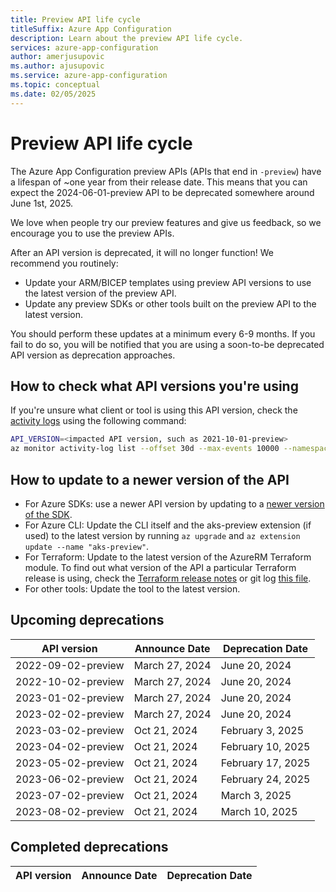 ```yaml
---
title: Preview API life cycle
titleSuffix: Azure App Configuration
description: Learn about the preview API life cycle.
services: azure-app-configuration
author: amerjusupovic
ms.author: ajusupovic
ms.service: azure-app-configuration
ms.topic: conceptual
ms.date: 02/05/2025
---
```


# Preview API life cycle

The Azure App Configuration preview APIs (APIs that end in `-preview`) have a lifespan of ~one year from their release date.
This means that you can expect the 2024-06-01-preview API to be deprecated somewhere around June 1st, 2025. 

We love when people try our preview features and give us feedback, so we encourage you to use the preview APIs.

After an API version is deprecated, it will no longer function! We recommend you routinely:
- Update your ARM/BICEP templates using preview API versions to use the latest version of the preview API.
- Update any preview SDKs or other tools built on the preview API to the latest version.

You should perform these updates at a minimum every 6-9 months. If you fail to do so, you will be notified that you are using a soon-to-be deprecated 
API version as deprecation approaches.

## How to check what API versions you're using

If you're unsure what client or tool is using this API version, check the [activity logs](/azure/azure-monitor/essentials/activity-log)
using the following command:

```bash
API_VERSION=<impacted API version, such as 2021-10-01-preview>
az monitor activity-log list --offset 30d --max-events 10000 --namespace Microsoft.AppConfiguration --query "[?eventName.value == 'EndRequest' && contains(not_null(httpRequest.uri,''), '${API_VERSION}')]"
```

## How to update to a newer version of the API

- For Azure SDKs: use a newer API version by updating to a [newer version of the SDK](https://azure.github.io/azure-sdk/releases/latest/index.html?search=containerservice).
- For Azure CLI: Update the CLI itself and the aks-preview extension (if used) to the latest version by running `az upgrade` and `az extension update --name "aks-preview"`.
- For Terraform: Update to the latest version of the AzureRM Terraform module. To find out what version of the API a particular Terraform release is using,
  check the [Terraform release notes](/azure/developer/terraform/provider-version-history-azurerm) or 
  git log [this file](https://github.com/hashicorp/terraform-provider-azurerm/blob/main/internal/services/containers/client/client.go).
- For other tools: Update the tool to the latest version.


## Upcoming deprecations

| API version        | Announce Date     | Deprecation Date  |
|--------------------|-------------------|-------------------|
| 2022-09-02-preview | March 27, 2024    | June 20, 2024     |
| 2022-10-02-preview | March 27, 2024    | June 20, 2024     |
| 2023-01-02-preview | March 27, 2024    | June 20, 2024     |
| 2023-02-02-preview | March 27, 2024    | June 20, 2024     |
| 2023-03-02-preview | Oct 21, 2024      | February 3, 2025  |
| 2023-04-02-preview | Oct 21, 2024      | February 10, 2025 |
| 2023-05-02-preview | Oct 21, 2024      | February 17, 2025 |
| 2023-06-02-preview | Oct 21, 2024      | February 24, 2025 |
| 2023-07-02-preview | Oct 21, 2024      | March 3, 2025     |
| 2023-08-02-preview | Oct 21, 2024      | March 10, 2025    |

## Completed deprecations

| API version        | Announce Date     | Deprecation Date  |
|--------------------|-------------------|-------------------|
